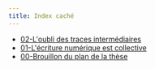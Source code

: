 ```yaml
---
title: Index caché
---
```


- [02-L'oubli des traces
intermédiaires](/posts/2024-02-06-l-oubli-des-traces-intermediaires.html)
- [01-L'écriture numérique est
collective](/posts/2024-01-12-l-ecriture-numerique-est-collective.html)
- [00-Brouillon du plan de la thèse](/posts/2024-01-12-brouillon-plan-de-these.html)
